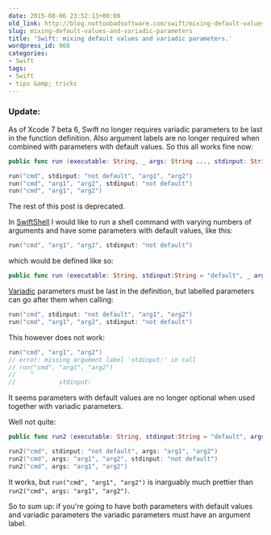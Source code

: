 ```yaml
---
date: 2015-08-06 23:52:13+00:00
old_link: http://blog.nottoobadsoftware.com/swift/mixing-default-values-and-variadic-parameters/
slug: mixing-default-values-and-variadic-parameters
title: 'Swift: mixing default values and variadic parameters.'
wordpress_id: 968
categories:
- Swift
tags:
- Swift
- tips &amp; tricks
---
```


### Update:

As of Xcode 7 beta 6, Swift no longer requires variadic parameters to be last in the function definition. Also argument labels are no longer required when combined with parameters with default values. So this all works fine now:

    
```swift
public func run (executable: String, _ args: String ..., stdinput: String = "default")  {}

run("cmd", stdinput: "not default", "arg1", "arg2")
run("cmd", "arg1", "arg2", stdinput: "not default")
run("cmd", "arg1", "arg2")
```

The rest of this post is deprecated.

<!-- more -->

In [SwiftShell](https://github.com/kareman/SwiftShell) I would like to run a shell command with varying numbers of arguments and have some parameters with default values, like this:

```swift
run("cmd", "arg1", "arg2", stdinput: "not default")
```

which would be defined like so:

```swift
public func run (executable: String, stdinput:String = "default", _ args: String ...) {}
```

[Variadic](https://developer.apple.com/library/ios/documentation/Swift/Conceptual/Swift_Programming_Language/Functions.html#//apple_ref/doc/uid/TP40014097-CH10-ID171) parameters must be last in the definition, but labelled parameters can go after them when calling:


```swift
run("cmd", stdinput: "not default", "arg1", "arg2")
run("cmd", "arg1", "arg2", stdinput: "not default")
```

This however does not work:

```swift
run("cmd", "arg1", "arg2")
// error: missing argument label 'stdinput:' in call
// run("cmd", "arg1", "arg2")
//    ^
//            stdinput: 
```

It seems parameters with default values are no longer optional when used together with variadic parameters.

Well not quite:


```swift
public func run2 (executable: String, stdinput:String = "default", args: String ...) {}

run2("cmd", stdinput: "not default", args: "arg1", "arg2")
run2("cmd", args: "arg1", "arg2", stdinput: "not default")
run2("cmd", args: "arg1", "arg2") 
```

It works, but `run("cmd", "arg1", "arg2")` is inarguably much prettier than `run2("cmd", args: "arg1", "arg2")`.

So to sum up: if you're going to have both parameters with default values and variadic parameters the variadic parameters must have an argument label.
